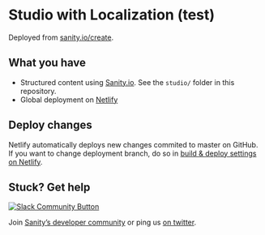 # Studio with Localization (test)

Deployed from [sanity.io/create](https://www.sanity.io/create/?template=sanity-io%2Fsanity-template-translation-examples).

## What you have

- Structured content using [Sanity.io](https://www.sanity.io). See the `studio/` folder in this repository.
- Global deployment on [Netlify](https://netlify.com)

## Deploy changes

Netlify automatically deploys new changes commited to master on GitHub. If you want to change deployment branch, do so in [build & deploy settings on Netlify](https://www.netlify.com/docs/continuous-deployment/#branches-deploys).

## Stuck? Get help

[![Slack Community Button](https://slack.sanity.io/badge.svg)](https://slack.sanity.io/)

Join [Sanity’s developer community](https://slack.sanity.io) or ping us [on twitter](https://twitter.com/sanity_io).
